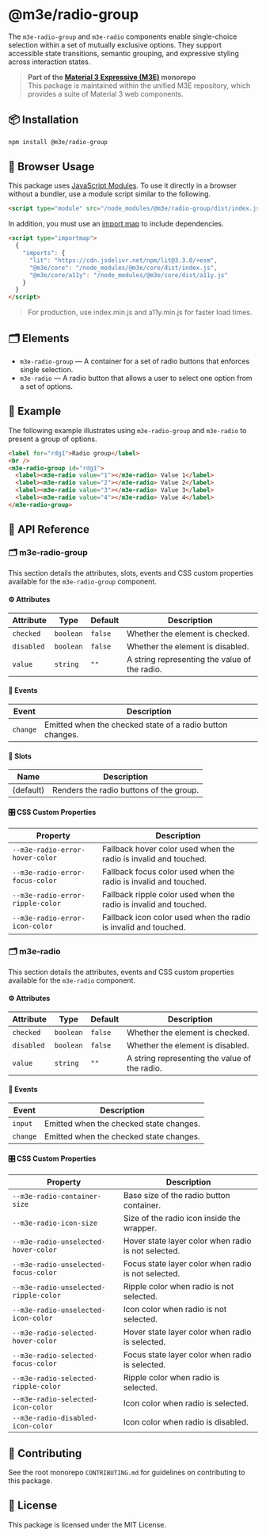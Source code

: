 # @m3e/radio-group

The `m3e-radio-group` and `m3e-radio` components enable single-choice selection within a set of mutually exclusive options. They support accessible state transitions, semantic grouping, and expressive styling across interaction states.

> **Part of the [Material 3 Expressive (M3E)](../../README.md) monorepo**  
> This package is maintained within the unified M3E repository, which provides a suite of Material 3 web components.

## 📦 Installation

```bash
npm install @m3e/radio-group
```

## 🚀 Browser Usage

This package uses [JavaScript Modules](https://developer.mozilla.org/en-US/docs/Web/JavaScript/Guide/Modules#module_specifiers). To use it directly in a browser without a bundler, use a module script similar to the following.

```html
<script type="module" src="/node_modules/@m3e/radio-group/dist/index.js"></script>
```

In addition, you must use an [import map](https://developer.mozilla.org/en-US/docs/Web/HTML/Reference/Elements/script/type/importmap) to include dependencies.

```html
<script type="importmap">
  {
    "imports": {
      "lit": "https://cdn.jsdelivr.net/npm/lit@3.3.0/+esm",
      "@m3e/core": "/node_modules/@m3e/core/dist/index.js",
      "@m3e/core/a11y": "/node_modules/@m3e/core/dist/a11y.js"
    }
  }
</script>
```

> For production, use index.min.js and a11y.min.js for faster load times.

## 🗂️ Elements

- `m3e-radio-group` — A container for a set of radio buttons that enforces single selection.
- `m3e-radio` — A radio button that allows a user to select one option from a set of options.

## 🧪 Example

The following example illustrates using `m3e-radio-group` and `m3e-radio` to present a group of options.

```html
<label for="rdg1">Radio group</label>
<br />
<m3e-radio-group id="rdg1">
  <label><m3e-radio value="1"></m3e-radio> Value 1</label>
  <label><m3e-radio value="2"></m3e-radio> Value 2</label>
  <label><m3e-radio value="3"></m3e-radio> Value 3</label>
  <label><m3e-radio value="4"></m3e-radio> Value 4</label>
</m3e-radio-group>
```

## 📖 API Reference

### 🗂️ m3e-radio-group

This section details the attributes, slots, events and CSS custom properties available for the `m3e-radio-group` component.

#### ⚙️ Attributes

| Attribute  | Type      | Default | Description                                   |
| ---------- | --------- | ------- | --------------------------------------------- |
| `checked`  | `boolean` | `false` | Whether the element is checked.               |
| `disabled` | `boolean` | `false` | Whether the element is disabled.              |
| `value`    | `string`  | `""`    | A string representing the value of the radio. |

#### 🔔 Events

| Event    | Description                                               |
| -------- | --------------------------------------------------------- |
| `change` | Emitted when the checked state of a radio button changes. |

#### 🧩 Slots

| Name      | Description                             |
| --------- | --------------------------------------- |
| (default) | Renders the radio buttons of the group. |

#### 🎛️ CSS Custom Properties

| Property                         | Description                                                       |
| -------------------------------- | ----------------------------------------------------------------- |
| `--m3e-radio-error-hover-color`  | Fallback hover color used when the radio is invalid and touched.  |
| `--m3e-radio-error-focus-color`  | Fallback focus color used when the radio is invalid and touched.  |
| `--m3e-radio-error-ripple-color` | Fallback ripple color used when the radio is invalid and touched. |
| `--m3e-radio-error-icon-color`   | Fallback icon color used when the radio is invalid and touched.   |

### 🗂️ m3e-radio

This section details the attributes, events and CSS custom properties available for the `m3e-radio` component.

#### ⚙️ Attributes

| Attribute  | Type      | Default | Description                                   |
| ---------- | --------- | ------- | --------------------------------------------- |
| `checked`  | `boolean` | `false` | Whether the element is checked.               |
| `disabled` | `boolean` | `false` | Whether the element is disabled.              |
| `value`    | `string`  | `""`    | A string representing the value of the radio. |

#### 🔔 Events

| Event    | Description                             |
| -------- | --------------------------------------- |
| `input`  | Emitted when the checked state changes. |
| `change` | Emitted when the checked state changes. |

#### 🎛️ CSS Custom Properties

| Property                              | Description                                         |
| ------------------------------------- | --------------------------------------------------- |
| `--m3e-radio-container-size`          | Base size of the radio button container.            |
| `--m3e-radio-icon-size`               | Size of the radio icon inside the wrapper.          |
| `--m3e-radio-unselected-hover-color`  | Hover state layer color when radio is not selected. |
| `--m3e-radio-unselected-focus-color`  | Focus state layer color when radio is not selected. |
| `--m3e-radio-unselected-ripple-color` | Ripple color when radio is not selected.            |
| `--m3e-radio-unselected-icon-color`   | Icon color when radio is not selected.              |
| `--m3e-radio-selected-hover-color`    | Hover state layer color when radio is selected.     |
| `--m3e-radio-selected-focus-color`    | Focus state layer color when radio is selected.     |
| `--m3e-radio-selected-ripple-color`   | Ripple color when radio is selected.                |
| `--m3e-radio-selected-icon-color`     | Icon color when radio is selected.                  |
| `--m3e-radio-disabled-icon-color`     | Icon color when radio is disabled.                  |

## 🤝 Contributing

See the root monorepo `CONTRIBUTING.md` for guidelines on contributing to this package.

## 📄 License

This package is licensed under the MIT License.
